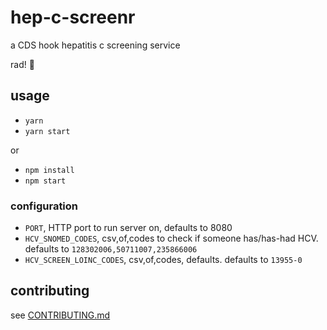 # hep-c-screenr

a CDS hook hepatitis c screening service

rad! 💯

## usage

- `yarn`
- `yarn start`

or

- `npm install`
- `npm start`

### configuration

- `PORT`, HTTP port to run server on, defaults to 8080
- `HCV_SNOMED_CODES`, csv,of,codes to check if someone has/has-had HCV. defaults to `128302006,50711007,235866006`
- `HCV_SCREEN_LOINC_CODES`, csv,of,codes, defaults. defaults to `13955-0`

## contributing

see [CONTRIBUTING.md](./CONTRIBUTING.md)
